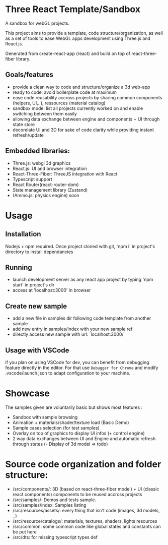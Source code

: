 # Three React Template/Sandbox
A sandbox for webGL projects.

This project aims to provide a template, code structure/organization, as well as a set of tools to ease WebGL apps development using Three.js and React.js.

Generated from create-react-app (react) and build on top of react-three-fiber library.

## Goals/features
- provide a clean way to code and structure/organize a 3d web-app
- ready to code: avoid boilerplate code at maximum
- ease code reusability accross projects by sharing common components (helpers, UI,..), ressources (material catalog)
- sandbox mode: list all projects currently worked on and enable switching between them easily
- allowing data exchange between engine and components + UI through state store
- decorelate UI and 3D for sake of code clarity while providing instant refresh/update

## Embedded libraries:
- Three.js: webgl 3d graphics
- React.js: UI and browser integration
- React-Three-Fiber: ThreeJS integration with React
- Typescript support
- React Router(react-router-dom)
- State management library (Zustand)
- (Ammo.js: physics engine) soon

# Usage

## Installation

Nodejs + npm required. 
Once project cloned with git, 'npm i' in project's directory to install dependancies

## Running

- launch development server as any react app project by typing 'npm start' in project's dir
- access at 'localhost:3000' in browser

## Create new sample 

- add a new file in samples dir following code template from another sample
- add new entry in samples/index with your new sample ref
- directly access new sample with url: `localhost:3000/<SampleName>

## Usage with VSCode
if you plan on using VSCode for dev, you can benefit from debugging feature directly in the editor.
For that use `Debugger for Chrome` and modify .vscode/launch.json to adapt configuration to your machine.

# Showcase
The samples given are voluntarily basic but shows most features :
- Sandbox with sample browsing
- Animation + materials/shader/texture load (Basic Demo)
- Sample cases selection (for test samples)
- Overlay on top of graphics to display UI infos (+ control engine)
- 2 way data exchanges between UI and Engine and automatic refresh through states
(- Display of 3d model => todo)

# Source code organization and folder structure:

- /src/components/: 3D (based on react-three-fiber model) + UI (classic react components) components to be reused accross projects 
- /src/samples/: Demos and tests sample.
- /src/samples/index: Samples listing 
- /src/resources/assets/: every thing that isn't code (images, 3d models, ..)
- /src/resource/catalogs/: materials, textures, shaders, lights resources
- /src/common: some common code like global states and constants can be put here
- /src/dts: for missing typescript types def

